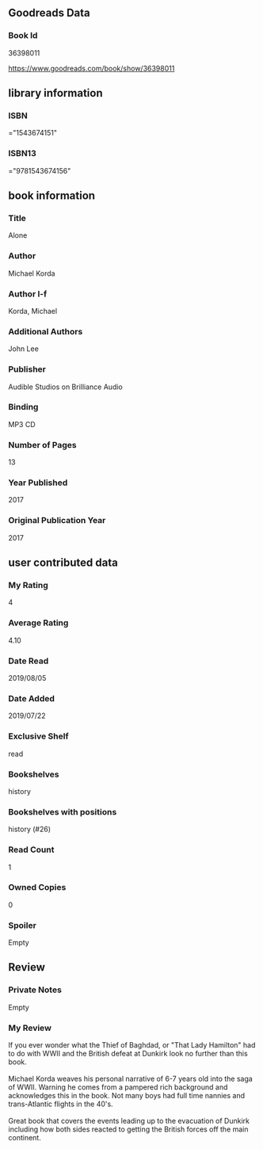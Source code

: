 <!-- This template shows how to bulk convert all columns of data into one markdown file -->
<!-- caveat: substitution key matches column headers from default export. You will get a KeyError if there's a mismatch -->

## Goodreads Data

### Book Id 

36398011

https://www.goodreads.com/book/show/36398011

## library information

### ISBN 
="1543674151"

### ISBN13 
="9781543674156"

## book information

### Title
Alone

### Author 
Michael Korda

### Author l-f 
Korda, Michael

### Additional Authors
John Lee

### Publisher 
Audible Studios on Brilliance Audio

### Binding
MP3 CD

### Number of Pages
13

### Year Published
2017

### Original Publication Year 
2017

## user contributed data

### My Rating
4

### Average Rating
4.10

### Date Read
2019/08/05

### Date Added
2019/07/22

### Exclusive Shelf
read

### Bookshelves
history

### Bookshelves with positions
history (#26)

### Read Count
1

### Owned Copies
0

### Spoiler 
Empty

## Review

### Private Notes
Empty

### My Review
If you ever wonder what the Thief of Baghdad, or "That Lady Hamilton" had to do with WWII and the British defeat at Dunkirk look no further than this book.<br/><br/>Michael Korda weaves his personal narrative of 6-7 years old into the saga of WWII. Warning he comes from a pampered rich background and acknowledges this in the book. Not many boys had full time nannies and trans-Atlantic flights in the 40's.<br/><br/>Great book that covers the events leading up to the evacuation of Dunkirk including how both sides reacted to getting the British forces off the main continent.